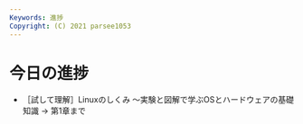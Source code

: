 ```yaml
---
Keywords: 進捗
Copyright: (C) 2021 parsee1053
---
```


# 今日の進捗
* ［試して理解］Linuxのしくみ
～実験と図解で学ぶOSとハードウェアの基礎知識 → 第1章まで
